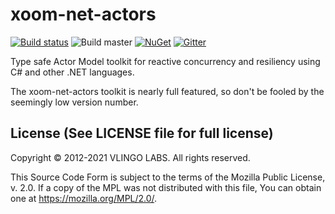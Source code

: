 # xoom-net-actors

[![Build status](https://ci.appveyor.com/api/projects/status/o1ajhxlf9i2q6gs7/branch/master?svg=true)](https://ci.appveyor.com/project/VlingoNetOwner/xoom-net-actors/branch/master)
![Build master](https://github.com/vlingo-net/xoom-net-actors/workflows/.NET/badge.svg)
[![NuGet](https://img.shields.io/nuget/v/Vlingo.Xoom.Actors.svg)](https://www.nuget.org/packages/Vlingo.Xoom.Actors)
[![Gitter](https://badges.gitter.im/vlingo-platform-net/community.svg)](https://gitter.im/vlingo-platform-net/community?utm_source=badge&utm_medium=badge&utm_campaign=pr-badge)

Type safe Actor Model toolkit for reactive concurrency and resiliency using C# and other .NET languages.

The xoom-net-actors toolkit is nearly full featured, so don't be fooled by the seemingly low version number.


License (See LICENSE file for full license)
-------------------------------------------
Copyright © 2012-2021 VLINGO LABS. All rights reserved.

This Source Code Form is subject to the terms of the
Mozilla Public License, v. 2.0. If a copy of the MPL
was not distributed with this file, You can obtain
one at https://mozilla.org/MPL/2.0/.
